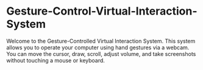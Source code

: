 # Gesture-Control-Virtual-Interaction-System
Welcome to the Gesture-Controlled Virtual Interaction System. This system allows you to operate your computer using hand gestures via a webcam. You can move the cursor, draw, scroll, adjust volume, and take screenshots without touching a mouse or keyboard.
